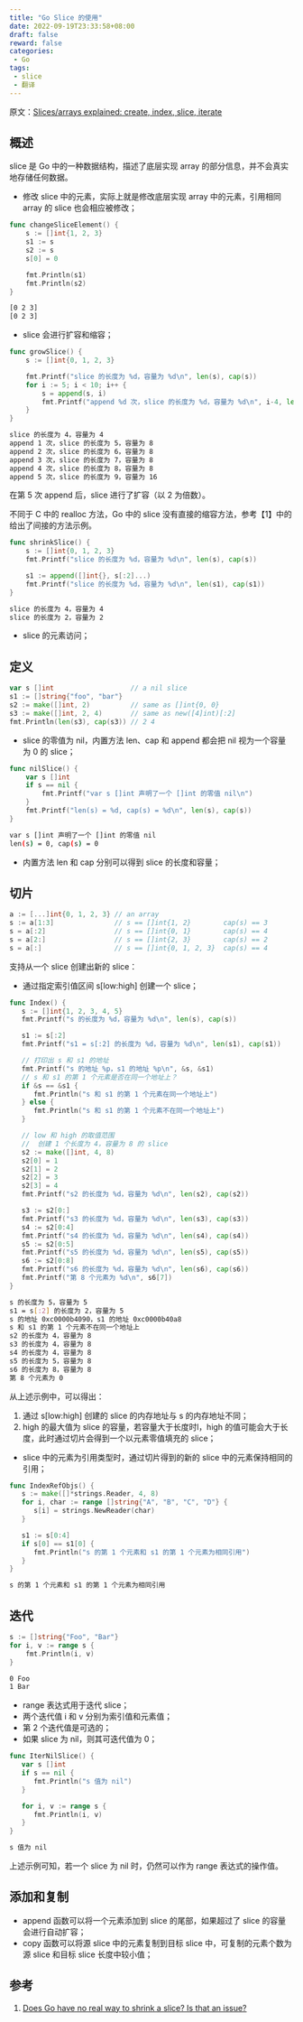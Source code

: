 ```yaml
---
title: "Go Slice 的使用"
date: 2022-09-19T23:33:58+08:00
draft: false
reward: false
categories:
 - Go
tags:
 - slice
 - 翻译
---
```


原文：[Slices/arrays explained: create, index, slice, iterate](https://yourbasic.org/golang/slices-explained/)

<!--more-->

## 概述

slice 是 Go 中的一种数据结构，描述了底层实现 array 的部分信息，并不会真实地存储任何数据。

* 修改 slice 中的元素，实际上就是修改底层实现 array 中的元素，引用相同 array 的 slice 也会相应被修改；

```go
func changeSliceElement() {
    s := []int{1, 2, 3}
    s1 := s
    s2 := s
    s[0] = 0

    fmt.Println(s1)
    fmt.Println(s2)
}
```

```bash
[0 2 3]
[0 2 3]
```

* slice 会进行扩容和缩容；

```go
func growSlice() {
    s := []int{0, 1, 2, 3}

    fmt.Printf("slice 的长度为 %d，容量为 %d\n", len(s), cap(s))
    for i := 5; i < 10; i++ {
        s = append(s, i)
        fmt.Printf("append %d 次，slice 的长度为 %d，容量为 %d\n", i-4, len(s), cap(s))
    }
}
```

```bash
slice 的长度为 4，容量为 4
append 1 次，slice 的长度为 5，容量为 8
append 2 次，slice 的长度为 6，容量为 8
append 3 次，slice 的长度为 7，容量为 8
append 4 次，slice 的长度为 8，容量为 8
append 5 次，slice 的长度为 9，容量为 16
```

在第 5 次 append 后，slice 进行了扩容（以 2 为倍数）。

不同于 C 中的 realloc 方法，Go 中的 slice 没有直接的缩容方法，参考【1】中的给出了间接的方法示例。

```go
func shrinkSlice() {
    s := []int{0, 1, 2, 3}
    fmt.Printf("slice 的长度为 %d，容量为 %d\n", len(s), cap(s))

    s1 := append([]int{}, s[:2]...)
    fmt.Printf("slice 的长度为 %d，容量为 %d\n", len(s1), cap(s1))
}
```

```bash
slice 的长度为 4，容量为 4
slice 的长度为 2，容量为 2
```

* slice 的元素访问；

## 定义

```go
var s []int                   // a nil slice
s1 := []string{"foo", "bar"}
s2 := make([]int, 2)          // same as []int{0, 0}
s3 := make([]int, 2, 4)       // same as new([4]int)[:2]
fmt.Println(len(s3), cap(s3)) // 2 4
```

* slice 的零值为 nil，内置方法 len、cap 和 append 都会把 nil 视为一个容量为 0 的 slice；

```go
func nilSlice() {
    var s []int
    if s == nil {
        fmt.Printf("var s []int 声明了一个 []int 的零值 nil\n")
    }
    fmt.Printf("len(s) = %d, cap(s) = %d\n", len(s), cap(s))
}
```

```bash
var s []int 声明了一个 []int 的零值 nil
len(s) = 0, cap(s) = 0
```

* 内置方法 len 和 cap 分别可以得到 slice 的长度和容量；

## 切片

```go
a := [...]int{0, 1, 2, 3} // an array
s := a[1:3]               // s == []int{1, 2}        cap(s) == 3
s = a[:2]                 // s == []int{0, 1}        cap(s) == 4
s = a[2:]                 // s == []int{2, 3}        cap(s) == 2
s = a[:]                  // s == []int{0, 1, 2, 3}  cap(s) == 4
```

支持从一个 slice 创建出新的 slice：

* 通过指定索引值区间 s[low:high] 创建一个 slice；

```go
func Index() {
   s := []int{1, 2, 3, 4, 5}
   fmt.Printf("s 的长度为 %d，容量为 %d\n", len(s), cap(s))

   s1 := s[:2]
   fmt.Printf("s1 = s[:2] 的长度为 %d，容量为 %d\n", len(s1), cap(s1))

   // 打印出 s 和 s1 的地址
   fmt.Printf("s 的地址 %p，s1 的地址 %p\n", &s, &s1)
   // s 和 s1 的第 1 个元素是否在同一个地址上？
   if &s == &s1 {
      fmt.Println("s 和 s1 的第 1 个元素在同一个地址上")
   } else {
      fmt.Println("s 和 s1 的第 1 个元素不在同一个地址上")
   }

   // low 和 high 的取值范围
   //  创建 1 个长度为 4，容量为 8 的 slice
   s2 := make([]int, 4, 8)
   s2[0] = 1
   s2[1] = 2
   s2[2] = 3
   s2[3] = 4
   fmt.Printf("s2 的长度为 %d，容量为 %d\n", len(s2), cap(s2))

   s3 := s2[0:]
   fmt.Printf("s3 的长度为 %d，容量为 %d\n", len(s3), cap(s3))
   s4 := s2[0:4]
   fmt.Printf("s4 的长度为 %d，容量为 %d\n", len(s4), cap(s4))
   s5 := s2[0:5]
   fmt.Printf("s5 的长度为 %d，容量为 %d\n", len(s5), cap(s5))
   s6 := s2[0:8]
   fmt.Printf("s6 的长度为 %d，容量为 %d\n", len(s6), cap(s6))
   fmt.Printf("第 8 个元素为 %d\n", s6[7])
}
```

```bash
s 的长度为 5，容量为 5
s1 = s[:2] 的长度为 2，容量为 5
s 的地址 0xc0000b4090，s1 的地址 0xc0000b40a8
s 和 s1 的第 1 个元素不在同一个地址上
s2 的长度为 4，容量为 8
s3 的长度为 4，容量为 8
s4 的长度为 4，容量为 8
s5 的长度为 5，容量为 8
s6 的长度为 8，容量为 8
第 8 个元素为 0
```

从上述示例中，可以得出：

1. 通过 s[low:high] 创建的 slice 的内存地址与 s 的内存地址不同；
2. high 的最大值为 slice 的容量，若容量大于长度时l，high 的值可能会大于长度，此时通过切片会得到一个以元素零值填充的 slice；

* slice 中的元素为引用类型时，通过切片得到的新的 slice 中的元素保持相同的引用；

```go
func IndexRefObjs() {
   s := make([]*strings.Reader, 4, 8)
   for i, char := range []string{"A", "B", "C", "D"} {
      s[i] = strings.NewReader(char)
   }

   s1 := s[0:4]
   if s[0] == s1[0] {
      fmt.Println("s 的第 1 个元素和 s1 的第 1 个元素为相同引用")
   }
}
```

```bash
s 的第 1 个元素和 s1 的第 1 个元素为相同引用
```

## 迭代

```go
s := []string{"Foo", "Bar"}
for i, v := range s {
    fmt.Println(i, v)
}
```

```bash
0 Foo
1 Bar
```

* range 表达式用于迭代 slice；
* 两个迭代值 i 和 v 分别为索引值和元素值；
* 第 2 个迭代值是可选的；
* 如果 slice 为 nil，则其可迭代值为 0；

```go
func IterNilSlice() {
   var s []int
   if s == nil {
      fmt.Println("s 值为 nil")
   }

   for i, v := range s {
      fmt.Println(i, v)
   }
}
```

```bash
s 值为 nil
```

上述示例可知，若一个 slice 为 nil 时，仍然可以作为 range 表达式的操作值。

## 添加和复制

* append 函数可以将一个元素添加到 slice 的尾部，如果超过了 slice 的容量会进行自动扩容；
* copy 函数可以将源 slice 中的元素复制到目标 slice 中，可复制的元素个数为源 slice 和目标 slice 长度中较小值；

## 参考

1. [Does Go have no real way to shrink a slice? Is that an issue?](https://stackoverflow.com/questions/16748330/does-go-have-no-real-way-to-shrink-a-slice-is-that-an-issue)
